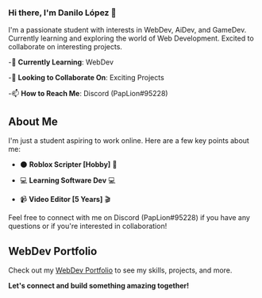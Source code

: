### Hi there, I'm Danilo López 👋

I'm a passionate student with interests in WebDev, AiDev, and GameDev. Currently learning and exploring the world of Web Development. Excited to collaborate on interesting projects.

-🌱 **Currently Learning**: WebDev

-💼 **Looking to Collaborate On**: Exciting Projects

-📫 **How to Reach Me**: Discord (PapLion#95228)

## About Me
I'm just a student aspiring to work online. Here are a few key points about me:

- 🌑 **Roblox Scripter [Hobby]** 🚀
  
- 💻 **Learning Software Dev** 💻
  
- 📹 **Video Editor [5 Years]** 🎬

Feel free to connect with me on Discord (PapLion#95228) if you have any questions or if you're interested in collaboration!

## WebDev Portfolio
Check out my [WebDev Portfolio](#) to see my skills, projects, and more.

**Let's connect and build something amazing together!**


<!---
PapLion/PapLion is a ✨ special ✨ repository because its `README.md` (this file) appears on your GitHub profile.
You can click the Preview link to take a look at your changes.
--->
